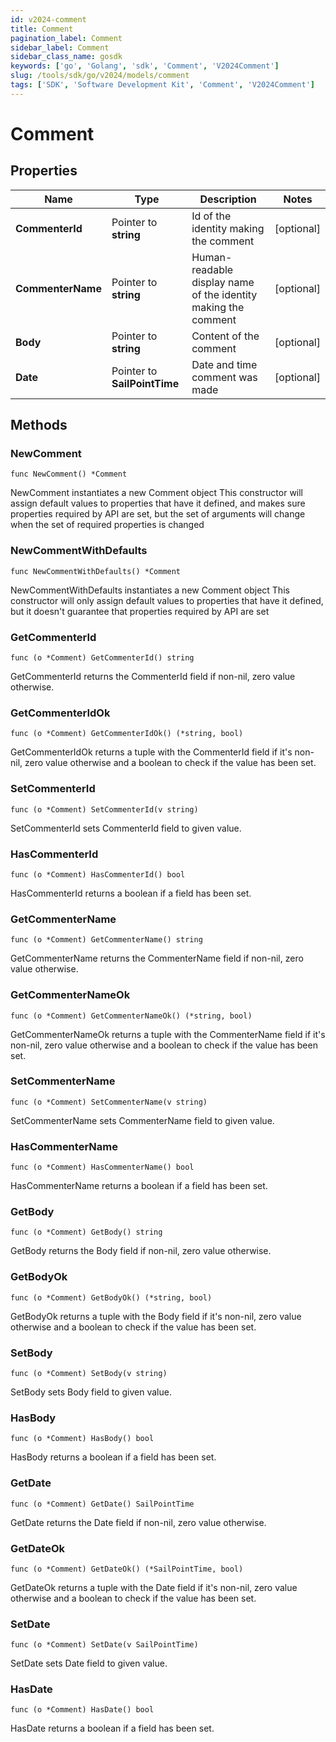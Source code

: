 ```yaml
---
id: v2024-comment
title: Comment
pagination_label: Comment
sidebar_label: Comment
sidebar_class_name: gosdk
keywords: ['go', 'Golang', 'sdk', 'Comment', 'V2024Comment']
slug: /tools/sdk/go/v2024/models/comment
tags: ['SDK', 'Software Development Kit', 'Comment', 'V2024Comment']
---
```


# Comment

## Properties

| Name | Type | Description | Notes |
| --- | --- | --- | --- |
| **CommenterId** | Pointer to **string** | Id of the identity making the comment | [optional] |
| **CommenterName** | Pointer to **string** | Human-readable display name of the identity making the comment | [optional] |
| **Body** | Pointer to **string** | Content of the comment | [optional] |
| **Date** | Pointer to **SailPointTime** | Date and time comment was made | [optional] |

## Methods

### NewComment

`func NewComment() *Comment`

NewComment instantiates a new Comment object This constructor will assign default values to properties that have it defined, and makes sure properties required by API are set, but the set of arguments will change when the set of required properties is changed

### NewCommentWithDefaults

`func NewCommentWithDefaults() *Comment`

NewCommentWithDefaults instantiates a new Comment object This constructor will only assign default values to properties that have it defined, but it doesn't guarantee that properties required by API are set

### GetCommenterId

`func (o *Comment) GetCommenterId() string`

GetCommenterId returns the CommenterId field if non-nil, zero value otherwise.

### GetCommenterIdOk

`func (o *Comment) GetCommenterIdOk() (*string, bool)`

GetCommenterIdOk returns a tuple with the CommenterId field if it's non-nil, zero value otherwise and a boolean to check if the value has been set.

### SetCommenterId

`func (o *Comment) SetCommenterId(v string)`

SetCommenterId sets CommenterId field to given value.

### HasCommenterId

`func (o *Comment) HasCommenterId() bool`

HasCommenterId returns a boolean if a field has been set.

### GetCommenterName

`func (o *Comment) GetCommenterName() string`

GetCommenterName returns the CommenterName field if non-nil, zero value otherwise.

### GetCommenterNameOk

`func (o *Comment) GetCommenterNameOk() (*string, bool)`

GetCommenterNameOk returns a tuple with the CommenterName field if it's non-nil, zero value otherwise and a boolean to check if the value has been set.

### SetCommenterName

`func (o *Comment) SetCommenterName(v string)`

SetCommenterName sets CommenterName field to given value.

### HasCommenterName

`func (o *Comment) HasCommenterName() bool`

HasCommenterName returns a boolean if a field has been set.

### GetBody

`func (o *Comment) GetBody() string`

GetBody returns the Body field if non-nil, zero value otherwise.

### GetBodyOk

`func (o *Comment) GetBodyOk() (*string, bool)`

GetBodyOk returns a tuple with the Body field if it's non-nil, zero value otherwise and a boolean to check if the value has been set.

### SetBody

`func (o *Comment) SetBody(v string)`

SetBody sets Body field to given value.

### HasBody

`func (o *Comment) HasBody() bool`

HasBody returns a boolean if a field has been set.

### GetDate

`func (o *Comment) GetDate() SailPointTime`

GetDate returns the Date field if non-nil, zero value otherwise.

### GetDateOk

`func (o *Comment) GetDateOk() (*SailPointTime, bool)`

GetDateOk returns a tuple with the Date field if it's non-nil, zero value otherwise and a boolean to check if the value has been set.

### SetDate

`func (o *Comment) SetDate(v SailPointTime)`

SetDate sets Date field to given value.

### HasDate

`func (o *Comment) HasDate() bool`

HasDate returns a boolean if a field has been set.
